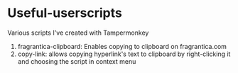 # Useful-userscripts
Various scripts I've created with Tampermonkey
1. fragrantica-clipboard: Enables copying to clipboard on fragrantica.com
2. copy-link: allows copying hyperlink's text to clipboard by right-clicking it and choosing the script in context menu
